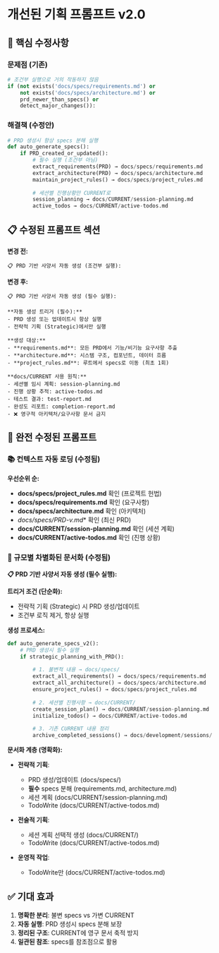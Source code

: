 <!--
@meta
id: document_20250905_1110_improved-planning-prompt
type: document
scope: operational
status: active
created: 2025-09-05
updated: 2025-09-05
tags: CURRENT, improved, planning, improved-planning-prompt.md, prompt
related: 
-->

# 개선된 기획 프롬프트 v2.0

## 🚨 핵심 수정사항

### 문제점 (기존)
```python
# 조건부 실행으로 거의 작동하지 않음
if (not exists('docs/specs/requirements.md') or 
    not exists('docs/specs/architecture.md') or
    prd_newer_than_specs() or
    detect_major_changes()):
```

### 해결책 (수정안)
```python
# PRD 생성시 항상 specs 분해 실행
def auto_generate_specs():
    if PRD_created_or_updated():
        # 필수 실행 (조건부 아님)
        extract_requirements(PRD) → docs/specs/requirements.md
        extract_architecture(PRD) → docs/specs/architecture.md
        maintain_project_rules() → docs/specs/project_rules.md
        
        # 세션별 진행상황만 CURRENT로
        session_planning → docs/CURRENT/session-planning.md
        active_todos → docs/CURRENT/active-todos.md
```

## 📋 수정된 프롬프트 섹션

**변경 전:**
```
📋 PRD 기반 사양서 자동 생성 (조건부 실행):
```

**변경 후:**
```
📋 PRD 기반 사양서 자동 생성 (필수 실행):

**자동 생성 트리거 (필수):**
- PRD 생성 또는 업데이트시 항상 실행
- 전략적 기획 (Strategic)에서만 실행

**생성 대상:**
- **requirements.md**: 모든 PRD에서 기능/비기능 요구사항 추출
- **architecture.md**: 시스템 구조, 컴포넌트, 데이터 흐름
- **project_rules.md**: 루트에서 specs로 이동 (최초 1회)

**docs/CURRENT 사용 원칙:**
- 세션별 임시 계획: session-planning.md  
- 진행 상황 추적: active-todos.md
- 테스트 결과: test-report.md
- 완성도 리포트: completion-report.md
- ❌ 영구적 아키텍처/요구사항 문서 금지
```

## 🔄 완전 수정된 프롬프트

### 📚 컨텍스트 자동 로딩 (수정됨)
**우선순위 순:**
- **docs/specs/project_rules.md** 확인 (프로젝트 헌법)
- **docs/specs/requirements.md** 확인 (요구사항)  
- **docs/specs/architecture.md** 확인 (아키텍처)
- **docs/specs/PRD-v*.md** 확인 (최신 PRD)
- **docs/CURRENT/session-planning.md** 확인 (세션 계획)
- **docs/CURRENT/active-todos.md** 확인 (진행 상황)

### 💾 규모별 차별화된 문서화 (수정됨)

**📋 PRD 기반 사양서 자동 생성 (필수 실행):**

**트리거 조건 (단순화):**
- 전략적 기획 (Strategic) 시 PRD 생성/업데이트
- 조건부 로직 제거, 항상 실행

**생성 프로세스:**
```python
def auto_generate_specs_v2():
    # PRD 생성시 필수 실행
    if strategic_planning_with_PRD():
        
        # 1. 불변적 내용 → docs/specs/
        extract_all_requirements() → docs/specs/requirements.md
        extract_all_architecture() → docs/specs/architecture.md
        ensure_project_rules() → docs/specs/project_rules.md
        
        # 2. 세션별 진행사항 → docs/CURRENT/
        create_session_plan() → docs/CURRENT/session-planning.md
        initialize_todos() → docs/CURRENT/active-todos.md
        
        # 3. 기존 CURRENT 내용 정리
        archive_completed_sessions() → docs/development/sessions/
```

**문서화 계층 (명확화):**

- **전략적 기획**: 
  - PRD 생성/업데이트 (docs/specs/)
  - **필수** specs 분해 (requirements.md, architecture.md)
  - 세션 계획 (docs/CURRENT/session-planning.md) 
  - TodoWrite (docs/CURRENT/active-todos.md)
  
- **전술적 기획**: 
  - 세션 계획 선택적 생성 (docs/CURRENT/)
  - TodoWrite (docs/CURRENT/active-todos.md)
  
- **운영적 작업**: 
  - TodoWrite만 (docs/CURRENT/active-todos.md)

## ✅ 기대 효과

1. **명확한 분리**: 불변 specs vs 가변 CURRENT
2. **자동 실행**: PRD 생성시 specs 분해 보장  
3. **정리된 구조**: CURRENT에 영구 문서 축적 방지
4. **일관된 참조**: specs를 참조점으로 활용